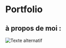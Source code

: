 
# Portfolio

## à propos de moi : 

![Texte alternatif](/home/etudiants/trenchs2/Nico-ass/aurelien.jpg)




